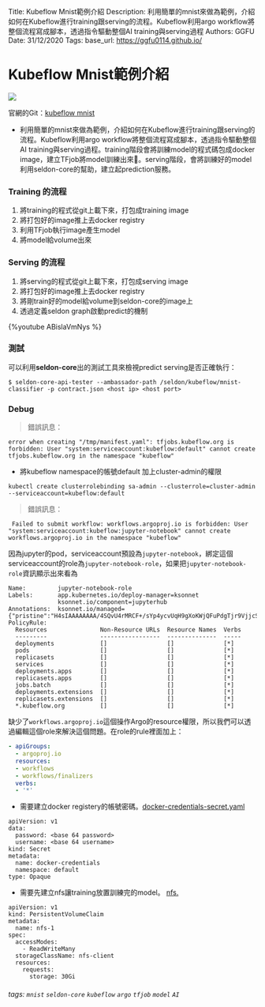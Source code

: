 Title: Kubeflow Mnist範例介紹
Description: 利用簡單的mnist來做為範例，介紹如何在Kubeflow進行training跟serving的流程。Kubeflow利用argo workflow將整個流程寫成腳本，透過指令驅動整個AI training與serving過程
Authors: GGFU
Date: 31/12/2020
Tags: 
base_url: https://ggfu0114.github.io/


# Kubeflow Mnist範例介紹

![](https://cdn-images-1.medium.com/max/1000/1*akWVsdGH6XW9SgDIiePq4Q.png)

官網的Git：[kubeflow mnist](https://github.com/kubeflow/example-seldon)
- 利用簡單的mnist來做為範例，介紹如何在Kubeflow進行training跟serving的流程。Kubeflow利用argo workflow將整個流程寫成腳本，透過指令驅動整個AI training與serving過程。training階段會將訓練model的程式碼包成docker image，建立TFjob將model訓練出來。serving階段，會將訓練好的model利用seldon-core的幫助，建立起prediction服務。

### Training 的流程
1. 將training的程式從git上載下來，打包成training image
2. 將打包好的image推上去docker registry
3. 利用TFjob執行image產生model
4. 將model給volume出來

### Serving 的流程
1. 將serving的程式從git上載下來，打包成serving image
2. 將打包好的image推上去docker registry
3. 將剛train好的model給volume到seldon-core的image上
4. 透過定義seldon graph啟動predict的機制

{%youtube ABislaVmNys %}

### 測試
可以利用**seldon-core**出的測試工具來檢視predict serving是否正確執行：
``` shell
$ seldon-core-api-tester --ambassador-path /seldon/kubeflow/mnist-classifier -p contract.json <host ip> <host port>
```

### Debug
> 錯誤訊息：
```
error when creating "/tmp/manifest.yaml": tfjobs.kubeflow.org is forbidden: User "system:serviceaccount:kubeflow:default" cannot create tfjobs.kubeflow.org in the namespace "kubeflow"
```
- 將kubeflow namespace的帳號default 加上cluster-admin的權限
```
kubectl create clusterrolebinding sa-admin --clusterrole=cluster-admin --serviceaccount=kubeflow:default
```

> 錯誤訊息：
```
 Failed to submit workflow: workflows.argoproj.io is forbidden: User "system:serviceaccount:kubeflow:jupyter-notebook" cannot create workflows.argoproj.io in the namespace "kubeflow"
```
因為jupyter的pod，serviceaccount預設為`jupyter-notebook`，綁定這個serviceaccount的role為`jupyter-notebook-role`，如果把`jupyter-notebook-role`資訊顯示出來看為
```
Name:         jupyter-notebook-role
Labels:       app.kubernetes.io/deploy-manager=ksonnet
              ksonnet.io/component=jupyterhub
Annotations:  ksonnet.io/managed={"pristine":"H4sIAAAAAAAA/4SQvU4rMRCF+/sYp4ycvUqH9gXoKWjQFuPdgTjr9VjjcSBEeXfkRQiJLdLZc873+ecKyuGZtQRJ6KGexo6qHUXDJ1mQ1M0PpQvy/3zwbHSAwxzShB5PEhkOCxtNZIT+ikieY2mruUhKbA0cZcmSOBl6nGq+...
PolicyRule:
  Resources               Non-Resource URLs  Resource Names  Verbs
  ---------               -----------------  --------------  -----
  deployments             []                 []              [*]
  pods                    []                 []              [*]
  replicasets             []                 []              [*]
  services                []                 []              [*]
  deployments.apps        []                 []              [*]
  replicasets.apps        []                 []              [*]
  jobs.batch              []                 []              [*]
  deployments.extensions  []                 []              [*]
  replicasets.extensions  []                 []              [*]
  *.kubeflow.org          []                 []              [*]
```
缺少了`workflows.argoproj.io`這個操作Argo的resource權限，所以我們可以透過編輯這個role來解決這個問題。在role的rule裡面加上：
```yaml
- apiGroups:
  - argoproj.io
  resources:
  - workflows
  - workflows/finalizers
  verbs:
  - '*'
```


- 需要建立docker registery的帳號密碼。[docker-credentials-secret.yaml](https://github.com/kubeflow/example-seldon/blob/master/k8s_setup/docker-credentials-secret.yaml.tpl)
```
apiVersion: v1
data:
  password: <base 64 password>
  username: <base 64 username>
kind: Secret
metadata:
  name: docker-credentials
  namespace: default
type: Opaque
```
- 需要先建立nfs讓training放置訓練完的model。 [nfs.](https://github.com/kubeflow/example-seldon/blob/master/nfs.md)
```
apiVersion: v1
kind: PersistentVolumeClaim
metadata:
  name: nfs-1
spec:
  accessModes:
    - ReadWriteMany
  storageClassName: nfs-client
  resources:
    requests:
      storage: 30Gi
```
###### tags: `mnist` `seldon-core` `kubeflow` `argo` `tfjob` `model` `AI`
